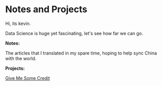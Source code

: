 # Notes and Projects

Hi, its kevin.

Data Science is huge yet fascinating, let's see how far we can go.

**Notes:**

The articles that I translated in my spare time, hoping to help sync China with the world.



**Projects:**

[Give Me Some Credit](https://github.com/kevinshenyang07/notes-and-projects/blob/gh-pages/Projects/Give_Me_Some_Credit/Give_Me_Some_Credit.ipynb)